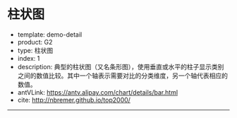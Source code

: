 # 柱状图

- template: demo-detail
- product: G2
- type: 柱状图
- index: 1
- description: 典型的柱状图（又名条形图），使用垂直或水平的柱子显示类别之间的数值比较。其中一个轴表示需要对比的分类维度，另一个轴代表相应的数值。
- antVLink: https://antv.alipay.com/chart/details/bar.html
- cite: http://nbremer.github.io/top2000/
----

<script>
$.getJSON('../../static/data/top2000.json',function(data) {
  var Stat = G2.Stat;

  var chart = new G2.Chart({
    id : 'c1',
    width : 1000,
    height : 500,
    plotCfg: {
      margin: [20, 60, 80, 120]
    }
  });
  var Frame = G2.Frame;
  var frame = new Frame(data);
  frame = Frame.sort(frame, 'release');
  chart.source(frame, {
    '..count': {
      alias: 'top2000 唱片总量'
    },
    release: {
      tickInterval: 5,
      alias: '唱片发行年份'
    }
  });
  chart.interval().position(Stat.summary.count('release')).color('#e50000');

  chart.render();
});

</script>
